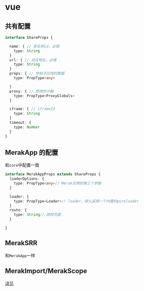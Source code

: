 # vue
## 共有配置

```ts
interface ShareProps {

  name: { // 即实例id，必填
    type: String
  }
  url: { // 对应地址，必填
    type: String
  }
  props: { // 传给子应用的数据
    type: PropType<any>

  }
  proxy: { // 使用的沙箱
    type: PropType<ProxyGlobals>
  }

  iframe: { // iframeId
    type: String
  }
  timeout: {
    type: Number
  }
}
```

## MerakApp 的配置
和`core`中配置一致
```ts
interface MerakAppProps extends ShareProps {
  loaderOptions: {
    type: PropType<any>// Merak实例的第三个参数
  }

  loader: {
    type: PropType<Loader>// loader，默认采用一个内置的pureloader
  }
  route: {
    type: String// 跳转页面
  }

}
```

## MerakSRR
和`MerakApp`一样

## MerakImport/MerakScope
[详见](https://github.com/fgsreally/merak/blob/main/packages/vue/src/block.ts)
